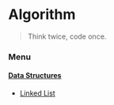# Algorithm
> Think twice, code once.

### Menu

#### [Data Structures][1]
- [Linked List][2]



[1]: https://github.com/pwyq/Algorithm/tree/master/Data-Structures
[2]: https://github.com/pwyq/Algorithm/blob/master/Data-Structures/linkedlistsoln.cpp

